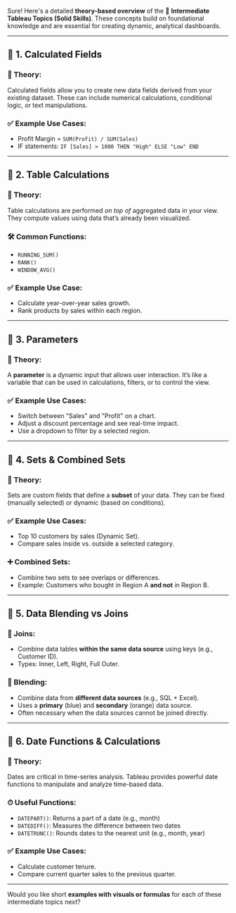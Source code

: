 Sure! Here's a detailed **theory-based overview** of the 🔵 **Intermediate Tableau Topics (Solid Skills)**. These concepts build on foundational knowledge and are essential for creating dynamic, analytical dashboards.

---

## 🔵 **1. Calculated Fields**

### 🧠 Theory:

Calculated fields allow you to create new data fields derived from your existing dataset. These can include numerical calculations, conditional logic, or text manipulations.

### ✅ Example Use Cases:

* Profit Margin = `SUM(Profit) / SUM(Sales)`
* IF statements: `IF [Sales] > 1000 THEN "High" ELSE "Low" END`

---

## 🔵 **2. Table Calculations**

### 🧠 Theory:

Table calculations are performed *on top of* aggregated data in your view. They compute values using data that’s already been visualized.

### 🛠 Common Functions:

* `RUNNING_SUM()`
* `RANK()`
* `WINDOW_AVG()`

### ✅ Example Use Case:

* Calculate year-over-year sales growth.
* Rank products by sales within each region.

---

## 🔵 **3. Parameters**

### 🧠 Theory:

A **parameter** is a dynamic input that allows user interaction. It’s like a variable that can be used in calculations, filters, or to control the view.

### ✅ Example Use Cases:

* Switch between "Sales" and "Profit" on a chart.
* Adjust a discount percentage and see real-time impact.
* Use a dropdown to filter by a selected region.

---

## 🔵 **4. Sets & Combined Sets**

### 🧠 Theory:

Sets are custom fields that define a **subset** of your data. They can be fixed (manually selected) or dynamic (based on conditions).

### ✅ Example Use Cases:

* Top 10 customers by sales (Dynamic Set).
* Compare sales inside vs. outside a selected category.

### ➕ Combined Sets:

* Combine two sets to see overlaps or differences.
* Example: Customers who bought in Region A **and not** in Region B.

---

## 🔵 **5. Data Blending vs Joins**

### 🧠 Joins:

* Combine data tables **within the same data source** using keys (e.g., Customer ID).
* Types: Inner, Left, Right, Full Outer.

### 🧠 Blending:

* Combine data from **different data sources** (e.g., SQL + Excel).
* Uses a **primary** (blue) and **secondary** (orange) data source.
* Often necessary when the data sources cannot be joined directly.

---

## 🔵 **6. Date Functions & Calculations**

### 🧠 Theory:

Dates are critical in time-series analysis. Tableau provides powerful date functions to manipulate and analyze time-based data.

### ⏱ Useful Functions:

* `DATEPART()`: Returns a part of a date (e.g., month)
* `DATEDIFF()`: Measures the difference between two dates
* `DATETRUNC()`: Rounds dates to the nearest unit (e.g., month, year)

### ✅ Example Use Cases:

* Calculate customer tenure.
* Compare current quarter sales to the previous quarter.

---

Would you like short **examples with visuals or formulas** for each of these intermediate topics next?

